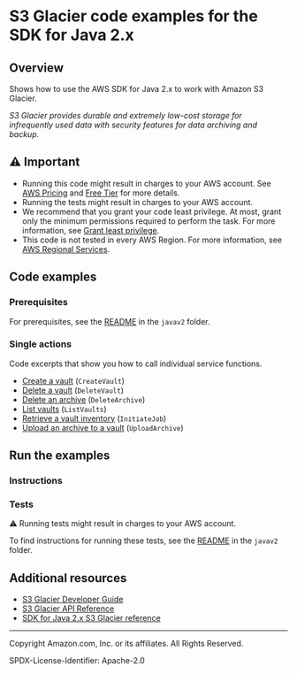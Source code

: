 <!--Generated by WRITEME on 2023-09-12 00:35:08.190079 (UTC)-->
# S3 Glacier code examples for the SDK for Java 2.x

## Overview

Shows how to use the AWS SDK for Java 2.x to work with Amazon S3 Glacier.

<!--custom.overview.start-->
<!--custom.overview.end-->

*S3 Glacier provides durable and extremely low-cost storage for infrequently used data with security features for data archiving and backup.*

## ⚠ Important

* Running this code might result in charges to your AWS account. See [AWS Pricing](https://aws.amazon.com/pricing/?aws-products-pricing.sort-by=item.additionalFields.productNameLowercase&aws-products-pricing.sort-order=asc&awsf.Free%20Tier%20Type=*all&awsf.tech-category=*all) and [Free Tier](https://aws.amazon.com/free/?all-free-tier.sort-by=item.additionalFields.SortRank&all-free-tier.sort-order=asc&awsf.Free%20Tier%20Types=*all&awsf.Free%20Tier%20Categories=*all) for more details.
* Running the tests might result in charges to your AWS account.
* We recommend that you grant your code least privilege. At most, grant only the minimum permissions required to perform the task. For more information, see [Grant least privilege](https://docs.aws.amazon.com/IAM/latest/UserGuide/best-practices.html#grant-least-privilege).
* This code is not tested in every AWS Region. For more information, see [AWS Regional Services](https://aws.amazon.com/about-aws/global-infrastructure/regional-product-services).

<!--custom.important.start-->
<!--custom.important.end-->

## Code examples

### Prerequisites

For prerequisites, see the [README](../../README.md#Prerequisites) in the `javav2` folder.


<!--custom.prerequisites.start-->
<!--custom.prerequisites.end-->

### Single actions

Code excerpts that show you how to call individual service functions.

* [Create a vault](src/main/java/com/example/glacier/CreateVault.java#L52) (`CreateVault`)
* [Delete a vault](src/main/java/com/example/glacier/DeleteVault.java#L51) (`DeleteVault`)
* [Delete an archive](src/main/java/com/example/glacier/DeleteArchive.java#L55) (`DeleteArchive`)
* [List vaults](src/main/java/com/example/glacier/ListVaults.java#L41) (`ListVaults`)
* [Retrieve a vault inventory](src/main/java/com/example/glacier/ArchiveDownload.java#L68) (`InitiateJob`)
* [Upload an archive to a vault](src/main/java/com/example/glacier/UploadArchive.java#L65) (`UploadArchive`)

## Run the examples

### Instructions


<!--custom.instructions.start-->
<!--custom.instructions.end-->



### Tests

⚠ Running tests might result in charges to your AWS account.


To find instructions for running these tests, see the [README](../../README.md#Tests)
in the `javav2` folder.



<!--custom.tests.start-->
<!--custom.tests.end-->

## Additional resources

* [S3 Glacier Developer Guide](https://docs.aws.amazon.com/amazonglacier/latest/dev/introduction.html)
* [S3 Glacier API Reference](https://docs.aws.amazon.com/amazonglacier/latest/dev/amazon-glacier-api.html)
* [SDK for Java 2.x S3 Glacier reference](https://sdk.amazonaws.com/java/api/latest/software/amazon/awssdk/services/glacier/package-summary.html)

<!--custom.resources.start-->
<!--custom.resources.end-->

---

Copyright Amazon.com, Inc. or its affiliates. All Rights Reserved.

SPDX-License-Identifier: Apache-2.0